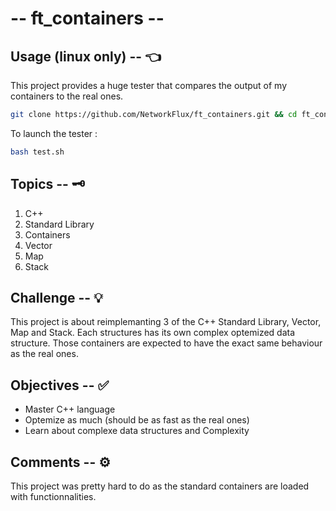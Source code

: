 # -- ft_containers --

## Usage (linux only) -- 👈

This project provides a huge tester that compares the output of my containers to the real ones.
```bash
git clone https://github.com/NetworkFlux/ft_containers.git && cd ft_containers && make
```
To launch the tester :
```bash
bash test.sh
```

## Topics -- 🗝
1. C++
2. Standard Library
3. Containers
4. Vector
5. Map
6. Stack

## Challenge -- 💡
This project is about reimplemanting 3 of the C++ Standard Library, Vector, Map and Stack. Each structures has its own complex optemized data structure. Those containers are expected to have the exact same behaviour as the real ones.

## Objectives -- ✅
- Master C++ language
- Optemize as much (should be as fast as the real ones)
- Learn about complexe data structures and Complexity

## Comments -- ⚙️
This project was pretty hard to do as the standard containers are loaded with functionnalities.
